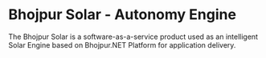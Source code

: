 # Bhojpur Solar - Autonomy Engine
The Bhojpur Solar is a software-as-a-service product used as an intelligent Solar Engine based on Bhojpur.NET Platform for application delivery.
